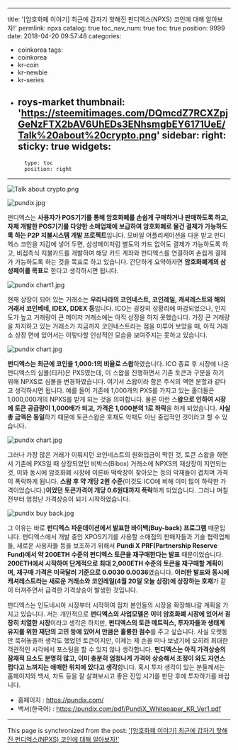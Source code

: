 
---
title: '[암호화폐 이야기] 최근에 갑자기 핫해진 펀디엑스(NPXS) 코인에 대해 알아보자!'
permlink: npxs
catalog: true
toc_nav_num: true
toc: true
position: 9999
date: 2018-04-20 09:57:48
categories:
- coinkorea
tags:
- coinkorea
- kr-coin
- kr-newbie
- kr-series
- roys-market
thumbnail: 'https://steemitimages.com/DQmcdZ7RCXZpjGeNzFTX2bAV6UhEDs3ENhsmgbEY6171UeE/Talk%20about%20crypto.png'
sidebar:
    right:
        sticky: true
widgets:
    -
        type: toc
        position: right
---


![Talk about crypto.png](https://steemitimages.com/DQmcdZ7RCXZpjGeNzFTX2bAV6UhEDs3ENhsmgbEY6171UeE/Talk%20about%20crypto.png)


![pundix.jpg](https://steemitimages.com/DQmXtnMWYC3BYEV1VzoyBpqpEpdZVhnyoZf3n4MBFcpTyvJ/pundix.jpg)

펀디엑스는 **사용자가 POS기기를 통해 암호화폐를 손쉽게 구매하거나 판매하도록 하고, 자체 개발한 POS기기를 다양한 소매업체에 보급하여 암호화폐로 물건 결제가 가능하도록 하는 P2P 지불시스템 개발 프로젝트**입니다. 모바일 어플리케이션을 다운 받고 펀디엑스 코인을 지갑에 넣어 두면, 삼성페이처럼 별도의 카드 없이도 결제가 가능하도록 하고, 비접촉식 지불카드를 개발하여 해당 카드 계좌와 펀디엑스를 연결하여 손쉽게 결제가 가능하도록 하는 것을 목표로 하고 있습니다. 간단하게 요약하자면 **암호화폐계의 삼성페이를 목표**로 한다고 생각하시면 됩니다.

![pundix chart1.jpg](https://steemitimages.com/DQmUyr8c23LKhLEtnhM8pHN7MbehAAUE53pNHNZbCzmmZy3/pundix%20chart1.jpg)

현재 상장이 되어 있는 거래소는 **우리나라의 코인네스트, 코인레일, 캐셔레스트와 해외 거래서 코인베네, IDEX, DDEX 등**입니다. ICO는 굉장히 성황리에 마감되었으나, 인지도가 높고 거래량이 큰 메이저 거래소에는 아직 상장을 하지 못했습니다.  가장 큰 거래량을 차지하고 있는 거래소가 지금까지 코인네스트라는 점을 미루어 보았을 때, 아직 거래소 상장 면에 있어서는 이렇다할 인상적인 모습을 보여주지는 못하고 있습니다.


![pundix chart.jpg](https://steemitimages.com/DQmT5zjCoecRymQtAtZzgjqdoiVPrZfmtZKKq6fjSungpep/pundix%20chart.jpg)


**펀디엑스는 최근에 코인을 1,000:1의 비율로 스왑**하였습니다. ICO 종료 후 시장에 나온 펀디엑스의 심볼(티커)은 PXS였는데, 이 스왑을 진행하면서 기존 토큰과 구분을 하기 위해 NPXS로 심볼을 변경하였습니다. 여기서 스왑이라 함은 주식의 액면 분할과 같다고 생각하시면 됩니다. 예를 들어 기존에 1,000개의 PXS를 가지고 있는 홀더들은 1,000,000개의 NPXS를 받게 되는 것을 의미합니다. 물론 이런 스**왑으로 인하여 시장에 토큰 공급량이 1,000배가 되고, 가격은 1,000분의 1로 하락**을 하게 되었습니다. **사실 총 금액은 동일**하기 때문에 토큰스왑은 호재도 악재도 아닌 중립적인 것이라고 할 수 있습니다. 

![pundix chart.jpg](https://steemitimages.com/DQmT5zjCoecRymQtAtZzgjqdoiVPrZfmtZKKq6fjSungpep/pundix%20chart.jpg)


그러나 가장 많은 거래가 이뤄지던 코인네스트의 원화입금이 막힌 것, 토큰 스왑을 하면서 기존에 PXS일 때 상장되었던 비박스(Bibox) 거래소에 NPXS의 재상장이 지연되는 것, 이와 동시에 암호화폐 시장에 이른바 떡락장이 찾아오는 등의 악재들이 겹치며 가격이 폭락하게 됩니다. **스왑 후 약 개당 2원 수준**(이것도 ICO에 비해 이미 많이 하락한 가격이었습니다.)**이었던 토큰가격이 개당 0.6원대까지 폭락**하게 되었습니다. 그러나 며칠 전부터 엄청난 가격상승이 되기 시작하였습니다.

![pundix buy back.jpg](https://steemitimages.com/DQma29EqtyoDQQxDkmtP2yZkZCxBuYwFwGm77pWATvUriH4/pundix%20buy%20back.jpg)

그 이유는 바로 **펀디엑스 파운데이션에서 발표한 바이백(Buy-back) 프로그램** 때문입니다. 펀디엑스에서 개발 중인 XPOS기기를 사용할 소매점의 판매자들과 기술 협력업체들, 새로운 사용자들 등을 보조하기 위해서 **Pundi X PRF(Partnership Reserve Fund)에서 약 200ETH 수준의 펀디엑스 토큰을 재구매한다는 발표** 때문이었습니다. **200ETH에서 시작하여 단계적으로 최대 2,000ETH 수준의 토큰을 재구매할 계획이며, 재구매 가격은 미국달러 기준으로 $0.0030~$0.0036**였습니다. **이러한 발표와 동시에 캐셔레스트라는 새로운 거래소와 코인레일(4월 20일 오늘 상장)에 상장하는 호재**가 같이 터져주면서 급격한 가격상승이 발생한 것입니다.

펀디엑스는 인도네시아 시장부터 시작하여 점차 본인들의 시장을 확장해나갈 계획을 가지고 있습니다. 저는 개인적으로 **펀디엑스의 사업모델은 이미 암호화폐 시장에 있어서 굉장히 치열한 시장**이라고 생각은 하지만, **펀디엑스의 토큰 메트릭스, 투자자들과 생태계 유지를 위한 재단의 고민 등에 있어서 만큼은 훌륭한 점수**를 주고 싶습니다. 사실 오랫동안 묵혀놓을까 생각도 했었던 토큰이지만, 이제는 제 손을 떠나 보냈기에 오히려 최대한 객관적인 시각에서 포스팅을 할 수 있지 않나 생각합니다. **펀디엑스는 아직 가격상승의 잠재적 요소도 분명히 많고, 이미 충분히 엄청나게 가격이 상승해서 조정이 와도 자연스럽다고 느껴지는 애매한 위치에 있다고 생각**합니다. 혹시 투자 생각이 있는 분들께서는 홈페이지와 백서, 차트 등을 잘 살펴보시고 좋은 진입 시기를 판단 후에 투자하기를 바랍니다.


- 홈페이지 : https://pundix.com/
- 백서(한국어) : https://pundix.com/pdf/PundiX_Whitepaper_KR_Ver1.pdf

- - -

This page is synchronized from the post: ['[암호화폐 이야기] 최근에 갑자기 핫해진 펀디엑스(NPXS) 코인에 대해 알아보자!'](https://steemit.com/@donekim/npxs)
